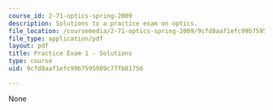 ```yaml
---
course_id: 2-71-optics-spring-2009
description: Solutions to a practice exam on optics.
file_location: /coursemedia/2-71-optics-spring-2009/9cfd8aaf1efc99b7595989c77fb81756_MIT2_71S09_practice1_sol.pdf
file_type: application/pdf
layout: pdf
title: Practice Exam 1 - Solutions
type: course
uid: 9cfd8aaf1efc99b7595989c77fb81756

---
```

None